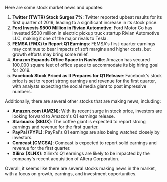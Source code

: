 Here are some stock market news and updates:

1. **Twitter (TWTR) Stock Surges 7%**: Twitter reported upbeat results for its first quarter of 2019, leading to a significant increase in its stock price.
2. **Ford Invests $500 Million in Rivian Automotive**: Ford Motor Co has invested $500 million in electric pickup truck startup Rivian Automotive LLC, making it one of the major rivals to Tesla.
3. **FEMSA (FMX) to Report Q1 Earnings**: FEMSA's first-quarter earnings may continue to bear impacts of soft margins and higher costs, but growth efforts may bring some relief.
4. **Amazon Expands Office Space in Nashville**: Amazon has secured 100,000 square feet of office space to accommodate its big hiring goal for 2019.
5. **Facebook Stock Priced as It Prepares for Q1 Release**: Facebook's stock price is set to report strong earnings and revenue for the first quarter, with analysts expecting the social media giant to post impressive numbers.

Additionally, there are several other stocks that are making news, including:

* **Amazon.com (AMZN)**: With its recent surge in stock price, investors are looking forward to Amazon's Q1 earnings release.
* **Starbucks (SBUX)**: The coffee giant is expected to report strong earnings and revenue for the first quarter.
* **PayPal (PYPL)**: PayPal's Q1 earnings are also being watched closely by investors.
* **Comcast (CMCSA)**: Comcast is expected to report solid earnings and revenue for the first quarter.
* **Xilinx (XLNX)**: Xilinx's Q1 earnings are likely to be impacted by the company's recent acquisition of Altera Corporation.

Overall, it seems like there are several stocks making news in the market, with a focus on growth, earnings, and investment opportunities.